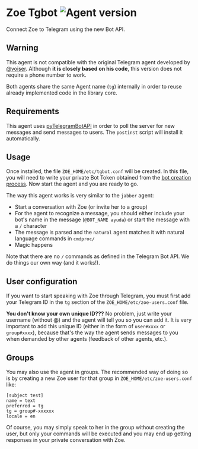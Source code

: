 # Zoe Tgbot ![Agent version](https://img.shields.io/badge/Zoe_Agent-0.1.4-blue.svg "Zoe Tgbot")

Connect Zoe to Telegram using the new Bot API.

## Warning

This agent is not compatible with the original Telegram agent developed by
[@voiser](https://github.com/voiser). Although **it is closely based on his
code**, this version does not require a phone number to work.

Both agents share the same Agent name (`tg`) internally in order to reuse already
implemented code in the library core.

## Requirements

This agent uses
[pyTelegramBotAPI](https://github.com/eternnoir/pyTelegramBotAPI) in order to
poll the server for new messages and send messages to users. The `postinst`
script will install it automatically.

## Usage

Once installed, the file `ZOE_HOME/etc/tgbot.conf` will be created. In this
file, you will need to write your private Bot Token obtained from the [bot
creation process](https://core.telegram.org/bots#3-how-do-i-create-a-bot). Now
start the agent and you are ready to go.

The way this agent works is very similar to the `jabber` agent:

- Start a conversation with Zoe (or invite her to a group)
- For the agent to recognize a message, you should either include your bot's
  name in the message (`@BOT_NAME ayuda`) or start the message with a `/`
  character
- The message is parsed and the `natural` agent matches it with natural
  language commands in `cmdproc/`
- Magic happens

Note that there are no `/` commands as defined in the Telegram Bot API. We do
things our own way (and it works!).

## User configuration

If you want to start speaking with Zoe through Telegram, you must first add
your Telegram ID in the `tg` section of the `ZOE_HOME/etc/zoe-users.conf` file.

**You don't know your own unique ID???** No problem, just write your username
(without @) and the agent will tell you so you can add it. It is very important
to add this unique ID (either in the form of `user#xxxx` or `group#xxxx`),
because that's the way the agent sends messages to you when demanded by other
agents (feedback of other agents, etc.).

## Groups

You may also use the agent in groups. The recommended way of doing so is by
creating a new Zoe user for that group in `ZOE_HOME/etc/zoe-users.conf` like:

~~~
[subject test]
name = text
preferred = tg
tg = group#-xxxxxx
locale = en
~~~

Of course, you may simply speak to her in the group without creating the user,
but only your commands will be executed and you may end up getting responses in
your private conversation with Zoe.
